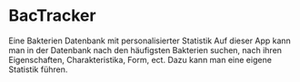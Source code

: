 # BacTracker
Eine Bakterien Datenbank mit personalisierter Statistik
Auf dieser App kann man in der Datenbank nach den häufigsten Bakterien suchen, nach ihren Eigenschaften, Charakteristika, Form, ect.
Dazu kann man eine eigene Statistik führen.

